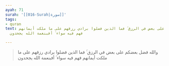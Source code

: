 ```yaml
---
ayah: 71
surah: '[[016-Surah|سورة]]'
tags:
- quran
text: والله فضل بعضكم على بعض في الرزق ۚ فما الذين فضلوا برادي رزقهم على ما ملكت أيمانهم
  فهم فيه سواء ۚ أفبنعمة الله يجحدون

---
```

> والله فضل بعضكم على بعض في الرزق ۚ فما الذين فضلوا برادي رزقهم على ما ملكت أيمانهم فهم فيه سواء ۚ أفبنعمة الله يجحدون
